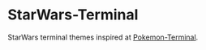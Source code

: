 # StarWars-Terminal
StarWars terminal themes inspired at [Pokemon-Terminal](https://github.com/LazoCoder/Pokemon-Terminal).
